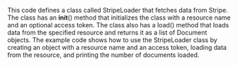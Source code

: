 This code defines a class called StripeLoader that fetches data from Stripe. The class has an __init__() method that initializes the class with a resource name and an optional access token. The class also has a load() method that loads data from the specified resource and returns it as a list of Document objects. The example code shows how to use the StripeLoader class by creating an object with a resource name and an access token, loading data from the resource, and printing the number of documents loaded.

